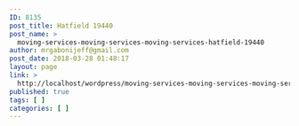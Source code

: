 ```yaml
---
ID: 8135
post_title: Hatfield 19440
post_name: >
  moving-services-moving-services-moving-services-hatfield-19440
author: mrgabonijeff@gmail.com
post_date: 2018-03-28 01:48:17
layout: page
link: >
  http://localhost/wordpress/moving-services-moving-services-moving-services-hatfield-19440/
published: true
tags: [ ]
categories: [ ]
---
```

